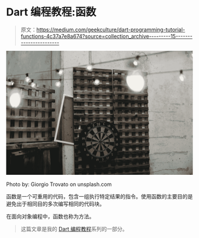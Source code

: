 # Dart 编程教程:函数

> 原文：<https://medium.com/geekculture/dart-programming-tutorial-functions-4c37a7e8a674?source=collection_archive---------15----------------------->

![](img/ceb855b0d76085cb6772a9fae1fccca6.png)

Photo by: Giorgio Trovato on unsplash.com

函数是一个可重用的代码，包含一组执行特定结果的指令。使用函数的主要目的是避免出于相同目的多次编写相同的代码块。

在面向对象编程中，函数也称为方法。

> 这篇文章是我的 [Dart 编程教程](/@arc-sosangyo/list/introduction-to-dart-programming-ee22f349ff01)系列的一部分。